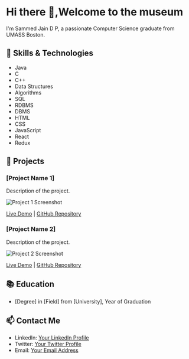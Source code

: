 # Hi there 👋,Welcome to the museum
I'm Sammed Jain D P, a passionate Computer Science graduate from UMASS Boston.

## 🔧 Skills & Technologies

- Java
- C
- C++
- Data Structures
- Algorithms
- SQL
- RDBMS
- DBMS
- HTML
- CSS
- JavaScript
- React
- Redux



## 🚀 Projects

### [Project Name 1]
Description of the project.

![Project 1 Screenshot](link/to/screenshot.png)

[Live Demo](link/to/demo) | [GitHub Repository](link/to/repository)

### [Project Name 2]
Description of the project.

![Project 2 Screenshot](link/to/screenshot.png)

[Live Demo](link/to/demo) | [GitHub Repository](link/to/repository)

## 📚 Education

- [Degree] in [Field] from [University], Year of Graduation

## 📫 Contact Me

- LinkedIn: [Your LinkedIn Profile](link/to/linkedin)
- Twitter: [Your Twitter Profile](link/to/twitter)
- Email: [Your Email Address](mailto:your.email@example.com)
